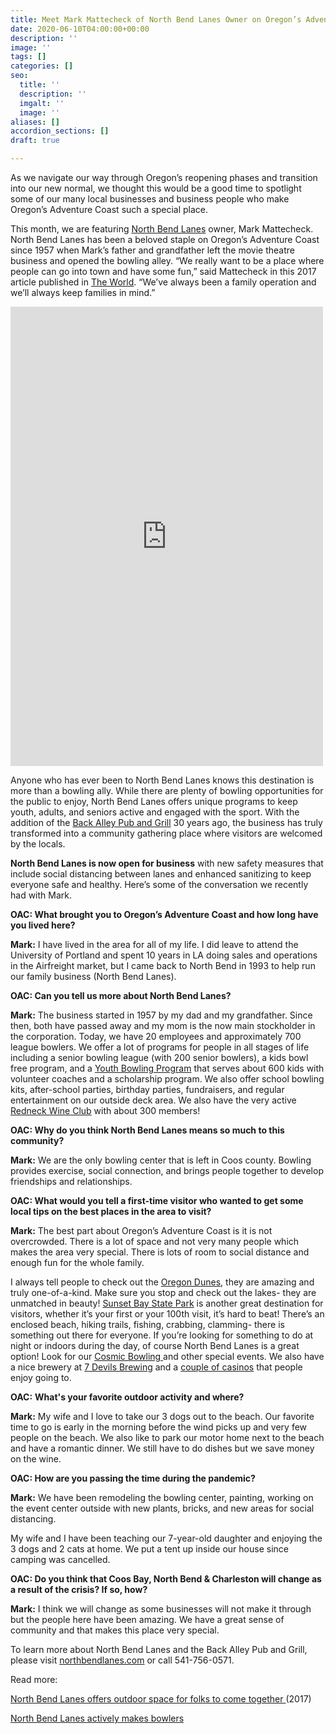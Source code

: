 ```yaml
---
title: Meet Mark Mattecheck of North Bend Lanes Owner on Oregon’s Adventure Coast
date: 2020-06-10T04:00:00+00:00
description: ''
image: ''
tags: []
categories: []
seo:
  title: ''
  description: ''
  imgalt: ''
  image: ''
aliases: []
accordion_sections: []
draft: true

---
```

As we navigate our way through Oregon’s reopening phases and transition into our new normal, we thought this would be a good time to spotlight some of our many local businesses and business people who make Oregon’s Adventure Coast such a special place.

This month, we are featuring [North Bend Lanes](https://northbendlanes.com/) owner, Mark Mattecheck. North Bend Lanes has been a beloved staple on Oregon’s Adventure Coast since 1957 when Mark’s father and grandfather left the movie theatre business and opened the bowling alley. “We really want to be a place where people can go into town and have some fun,” said Mattecheck in this 2017 article published in [The World](https://theworldlink.com/news/local/business/north-bend-lanes-offers-outdoor-space-for-folks-to-come-together/article_fc08221a-d504-54ad-a58e-21f8634a88b9.html). “We’ve always been a family operation and we’ll always keep families in mind.”

<iframe src="https://www.facebook.com/plugins/post.php?href=https%3A%2F%2Fwww.facebook.com%2Foregonsmallbusinessassociation%2Fposts%2F120128486363302&width=500" width="500" height="735" style="border:none;overflow:hidden" scrolling="no" frameborder="0" allowTransparency="true" allow="encrypted-media"></iframe>

Anyone who has ever been to North Bend Lanes knows this destination is more than a bowling ally. While there are plenty of bowling opportunities for the public to enjoy, North Bend Lanes offers unique programs to keep youth, adults, and seniors active and engaged with the sport. With the addition of the [Back Alley Pub and Grill](https://www.facebook.com/BackAlleyPubAndGrill/?__tn__=K-R&eid=ARCtdcmvc6y0HbLv4PsPTFalE1UY0n-l6kuAx9S2V72h6SkHlNh1rWUpibqJ8T8RDJCib4kyocRxDKdM&fref=mentions&__xts__%5B0%5D=68.ARCQg17h-TE_ApUFv2w2KnGllu2n2bQIZEC2uvqb1GbD94VmPP8N5fFmlD33s7aEHOSwRWFGYrcyue2d0UBL7bJeI6wd3rM6cM-I3yU-OnWNiVWiFIqJbQ3jKnwsXV8e8mBHMtkk5wL5CCNslWT0HOpLG9sFYpLAgjdxxCfzkZd-LOgb7iCDX4PyztAAsO3WqKeX-SrB9HfIOWrTZHut5ghM0mzLFFzeEkZrwb3WFQioHGTEznV--1ENrWuCAhoELw45-DS3lbRJxoapPMwGV3ByF2E0KjaODqMblpzNw3PZD_FOAXFB7Gf2kR0zwIa9_jP9RnDC74mtLmQaRnYlSMQ) 30 years ago, the business has truly transformed into a community gathering place where visitors are welcomed by the locals.

**North Bend Lanes is now open for business** with new safety measures that include social distancing between lanes and enhanced sanitizing to keep everyone safe and healthy. Here’s some of the conversation we recently had with Mark.

**OAC: What brought you to Oregon’s Adventure Coast and how long have you lived here?**

**Mark:** I have lived in the area for all of my life. I did leave to attend the University of Portland and spent 10 years in LA doing sales and operations in the Airfreight market, but I came back to North Bend in 1993 to help run our family business (North Bend Lanes).

**OAC: Can you tell us more about North Bend Lanes?**

**Mark:** The business started in 1957 by my dad and my grandfather. Since then, both have passed away and my mom is the now main stockholder in the corporation. Today, we have 20 employees and approximately 700 league bowlers. We offer a lot of programs for people in all stages of life including a senior bowling league (with 200 senior bowlers), a kids bowl free program, and a [Youth Bowling Program](https://northbendlanes.com/bowling/youth-programs/) that serves about 600 kids with volunteer coaches and a scholarship program. We also offer school bowling kits, after-school parties, birthday parties, fundraisers, and regular entertainment on our outside deck area. We also have the very active [Redneck Wine Club](https://northbendlanes.com/redneck-wine-tasting/) with about 300 members!

**OAC: Why do you think North Bend Lanes means so much to this community?**

**Mark:** We are the only bowling center that is left in Coos county. Bowling provides exercise, social connection, and brings people together to develop friendships and relationships.

**OAC: What would you tell a first-time visitor who wanted to get some local tips on the best places in the area to visit?**

**Mark:** The best part about Oregon’s Adventure Coast is it is not overcrowded. There is a lot of space and not very many people which makes the area very special. There is lots of room to social distance and enough fun for the whole family.

I always tell people to check out the [Oregon Dunes](https://www.oregonsadventurecoast.com/untamed-dunes/), they are amazing and truly one-of-a-kind. Make sure you stop and check out the lakes- they are unmatched in beauty! [Sunset Bay State Park](https://www.oregonsadventurecoast.com/state-parks-and-national-lands/) is another great destination for visitors, whether it’s your first or your 100th visit, it’s hard to beat! There’s an enclosed beach, hiking trails, fishing, crabbing, clamming- there is something out there for everyone. If you’re looking for something to do at night or indoors during the day, of course North Bend Lanes is a great option! Look for our [Cosmic Bowling ](https://northbendlanes.com/cosmic-bowling/)and other special events. We also have a nice brewery at [7 Devils Brewing](https://www.7devilsbrewery.com/#/) and a [couple of casinos](https://www.oregonsadventurecoast.com/blog/try-your-luck-on-oregon-s-adventure-coast/) that people enjoy going to.

**OAC:** **What's your favorite outdoor activity and where?**

**Mark:** My wife and I love to take our 3 dogs out to the beach. Our favorite time to go is early in the morning before the wind picks up and very few people on the beach. We also like to park our motor home next to the beach and have a romantic dinner. We still have to do dishes but we save money on the wine.

**OAC: How are you passing the time during the pandemic?**

**Mark:** We have been remodeling the bowling center, painting, working on the event center outside with new plants, bricks, and new areas for social distancing.

My wife and I have been teaching our 7-year-old daughter and enjoying the 3 dogs and 2 cats at home. We put a tent up inside our house since camping was cancelled.

**OAC: Do you think that Coos Bay, North Bend & Charleston will change as a result of the crisis? If so, how?**

**Mark:** I think we will change as some businesses will not make it through but the people here have been amazing. We have a great sense of community and that makes this place very special.

To learn more about North Bend Lanes and the Back Alley Pub and Grill, please visit [northbendlanes.com](https://northbendlanes.com/) or call 541-756-0571.

Read more:

[North Bend Lanes offers outdoor space for folks to come together ](https://theworldlink.com/news/local/business/north-bend-lanes-offers-outdoor-space-for-folks-to-come-together/article_fc08221a-d504-54ad-a58e-21f8634a88b9.html)(2017)

[North Bend Lanes actively makes bowlers](https://theworldlink.com/news/local/north-bend-lanes-actively-makes-bowlers/article_480b495b-3f98-5c09-9099-30407359c114.html)